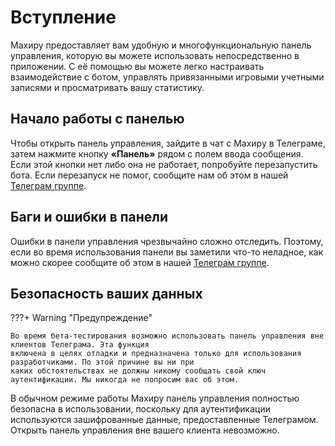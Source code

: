 # Вступление

Махиру предоставляет вам удобную и многофункциональную панель управления, которую вы можете использовать непосредственно в приложении. С её помощью вы можете легко настраивать взаимодействие с ботом, управлять привязанными игровыми учетными записями и просматривать вашу статистику.

## Начало работы с панелью

Чтобы открыть панель управления, зайдите в чат с Махиру в Телеграме, затем нажмите кнопку **«Панель»** рядом с полем ввода сообщения. Если этой кнопки нет либо она не работает, попробуйте перезапустить бота. Если перезапуск не помог, сообщите нам об этом в нашей [Телеграм группе](https://mahiru.one/community).

## Баги и ошибки в панели

Ошибки в панели управления чрезвычайно сложно отследить. Поэтому, если во время использования панели вы заметили что-то неладное, как можно скорее сообщите об этом в нашей [Телеграм группе](https://mahiru.one/community).

## Безопасность ваших данных

???+ Warning "Предупреждение"

    Во время бета-тестирования возможно использовать панель управления вне клиентов Телеграма. Эта функция
    включена в целях отладки и предназначена только для использования разработчиками. По этой причине вы ни при
    каких обстоятельствах не должны никому сообщать свой ключ аутентификации. Мы никогда не попросим вас об этом.

В обычном режиме работы Махиру панель управления полностью безопасна в использовании, поскольку для аутентификации используются зашифрованные данные, предоставленные Телеграмом. Открыть панель управления вне вашего клиента невозможно.